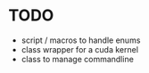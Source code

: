 TODO
====

* script / macros to handle enums
* class wrapper for a cuda kernel
* class to manage commandline
